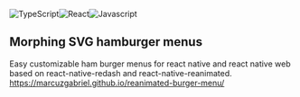 ![TypeScript](https://badges.aleen42.com/src/typescript.svg)![React](https://badges.aleen42.com/src/react.svg)![Javascript](https://badges.aleen42.com/src/javascript.svg)

## Morphing SVG hamburger menus
Easy customizable ham burger menus for react native and react native web based on react-native-redash and react-native-reanimated.
https://marcuzgabriel.github.io/reanimated-burger-menu/
